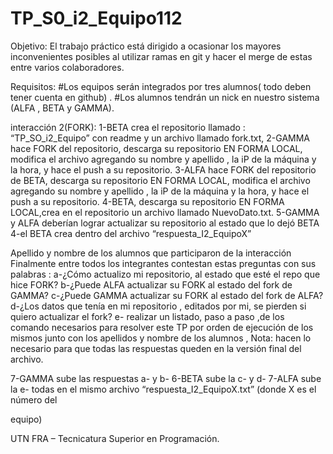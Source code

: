 # TP_S0_i2_Equipo112

Objetivo:
El trabajo práctico está dirigido a ocasionar los mayores inconvenientes posibles al utilizar
ramas en git y hacer el merge de estas entre varios colaboradores.

Requisitos:
#Los equipos serán integrados por tres alumnos( todo deben tener cuenta en github) .
#Los alumnos tendrán un nick en nuestro sistema (ALFA , BETA y GAMMA).

interacción 2(FORK):
1-BETA crea el repositorio llamado : “TP_SO_i2_Equipo” con readme y un archivo llamado
fork.txt,
2-GAMMA hace FORK del repositorio, descarga su repositorio EN FORMA LOCAL, modifica
el archivo agregando su nombre y apellido , la iP de la máquina y la hora, y hace el push a
su repositorio.
3-ALFA hace FORK del repositorio de BETA, descarga su repositorio EN FORMA LOCAL,
modifica el archivo agregando su nombre y apellido , la iP de la máquina y la hora, y hace
el push a su repositorio.
4-BETA, descarga su repositorio EN FORMA LOCAL,crea en el repositorio un archivo
llamado NuevoDato.txt.
5-GAMMA y ALFA deberían lograr actualizar su repositorio al estado que lo dejó BETA
4-el BETA crea dentro del archivo “respuesta_I2_EquipoX”

Apellido y nombre de los alumnos que participaron de la interacción
Finalmente entre todos los integrantes contestan estas preguntas con sus palabras :
a-¿Cómo actualizo mi repositorio, al estado que esté el repo que hice FORK?
b-¿Puede ALFA actualizar su FORK al estado del fork de GAMMA?
c-¿Puede GAMMA actualizar su FORK al estado del fork de ALFA?
d-¿Los datos que tenía en mi repositorio , editados por mi, se pierden si quiero actualizar
el fork?
e- realizar un listado, paso a paso ,de los comando necesarios para resolver este TP por
orden de ejecución de los mismos junto con los apellidos y nombre de los alumnos ,
Nota: hacen lo necesario para que todas las respuestas queden en la versión final del
archivo.

7-GAMMA sube las respuestas a- y b-
6-BETA sube la c- y d-
7-ALFA sube la e-
todas en el mismo archivo “respuesta_I2_EquipoX.txt” (donde X es el número del

equipo)

UTN FRA – Tecnicatura Superior en Programación.
